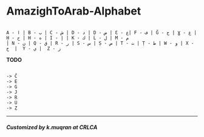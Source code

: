 # AmazighToArab-Alphabet

```

A - ﺍ | B - ب | C - ش | D - د | Ḍ - ض | Ɛ - ع| F - ف | Ğ - ج | Ɣ - غ | Ḥ - ح | H - ه | I - إ | K - ك | L - ل | M - م
| N - ن | Q - ق | R - ر | S - س | Ṣ - ص | T - ت | Ṭ - ط | W - و | X - خ  |  Y - ي |  Z - ز

```






**TODO**
```

-> Č
-> E
-> G
-> J
-> Ṛ
-> U
-> Ẓ

```


--------------------------------------------------------------
##### Customized by k.muqran at CRLCA
